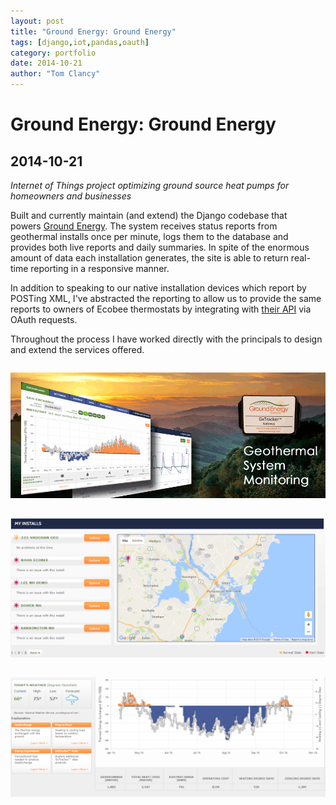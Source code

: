 ```yaml
---
layout: post
title: "Ground Energy: Ground Energy"
tags: [django,iot,pandas,oauth]
category: portfolio
date: 2014-10-21
author: "Tom Clancy"
---
```


# Ground Energy: Ground Energy

## 2014-10-21

_Internet of Things project optimizing ground source heat pumps for homeowners and businesses_

<p>Built and currently maintain (and extend) the Django codebase that powers&nbsp;<a href="http://groundenergysupport.com/">Ground Energy</a>. The system receives status reports from geothermal installs once per minute, logs them to the database and provides both live reports and daily summaries. In spite of the enormous amount of data each installation generates, the site is able to return real-time reporting in a responsive manner.</p>
<p>In addition to speaking to our native installation devices which report by POSTing XML, I've abstracted the reporting to allow us to provide the same reports to owners of Ecobee thermostats by integrating with&nbsp;<a href="http://www.ecobee.com/solutions/api/">their API</a>&nbsp;via OAuth requests.</p>
<p>Throughout the process I have worked directly with the principals to design and extend the services offered.</p><img src="/assets/portfolio/home_xBkDKn8.png" alt="Homepage " style="margin: 1em 0" />
<img src="/assets/portfolio/installs.png" alt="Install Listing " style="margin: 1em 0" />
<img src="/assets/portfolio/dashboard_ZSa1sau.png" alt="Dashboard " style="margin: 1em 0" />

